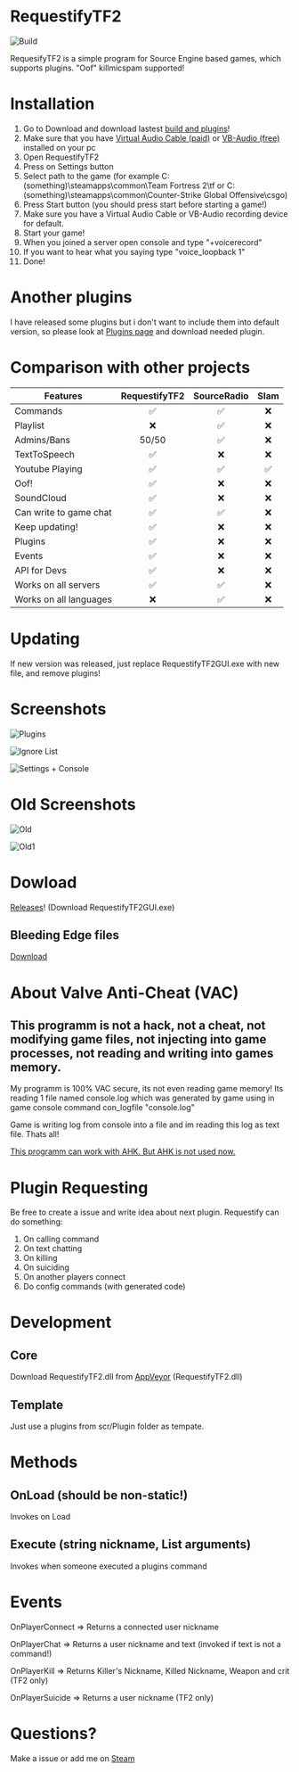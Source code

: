 # RequestifyTF2
![Build](https://ci.appveyor.com/api/projects/status/github/weespin/Requestifytf2)

RequesifyTF2 is a simple program for Source Engine based games, which supports plugins. "Oof" killmicspam supported!
# Installation
1. Go to Download and download lastest [build and plugins](https://ci.appveyor.com/project/weespin26279/requestifytf2/build/artifacts)!
2. Make sure that you have [Virtual Audio Cable (paid)](http://software.muzychenko.net/eng/vac.htm) or [VB-Audio (free)](http://vbaudio.jcedeveloppement.com/Download_CABLE/VBCABLE_Driver_Pack43.zip) installed on your pc
3. Open RequestifyTF2
4. Press on Settings button
5. Select path to the game (for example C:\(something)\steamapps\common\Team Fortress 2\tf or C:\(something)\steamapps\common\Counter-Strike Global Offensive\csgo)
6. Press Start button (you should press start before starting a game!)
7. Make sure you have a Virtual Audio Cable or VB-Audio recording device for default.
8. Start your game!
9. When you joined a server open console and type "+voicerecord"
10. If you want to hear what you saying type "voice_loopback 1"
11. Done!
# Another plugins
I have released some plugins but i don't want to include them into default version, so please look at [Plugins page](https://ci.appveyor.com/project/weespin26279/requestifytf2/build/artifacts) and download needed plugin.
# Comparison with other projects
| Features      | RequestifyTF2 | SourceRadio | Slam |
| ------------- | :-------------: | :-----------: | :----: | 
| Commands      | 	 ✅		    |    ✅        | ❌ 	 |
| Playlist      |    ❌          |   ✅ 	      |  ❌   |
| Admins/Bans   |         50/50 |   ✅ 	   	  |  ❌   |
| TextToSpeech  |              ✅|          ❌  |   ❌  |
| Youtube Playing | ✅           |  ✅          |✅     |   
| Oof!          | 			   ✅| 		   ❌  | ❌    | 
| SoundCloud 	| ✅				|       	 ❌| ❌ 	 |
| Can write to game chat   | 			✅	|		✅	     |	 ❌   |
| Keep updating! | ✅           |  ❌          |   ❌  |
| Plugins 		|  ✅    	    | ❌  		  | ❌    |
| Events		|✅    	    | ❌  		  | ❌    |
|API for Devs	|✅    	    | ❌  		  | ❌    |
|Works on all servers	|✅    	    | ✅   		  | ❌    |
|Works on all languages	|❌    	    | ✅   		  | ❌    |
# Updating
If new version was released, just replace RequestifyTF2GUI.exe with new file, and remove plugins!
# Screenshots
![Plugins](http://i.imgur.com/ccoM7Dy.png)

![Ignore List](http://i.imgur.com/T2cVaVE.png)

![Settings + Console](http://i.imgur.com/zv2sd03.png)
# Old Screenshots
![Old](http://i.imgur.com/J2XXlDS.png)

![Old1](http://i.imgur.com/Xx9lJph.png)

# Dowload
[Releases](https://github.com/weespin/RequestifyTF2/releases)!
(Download RequestifyTF2GUI.exe)
## Bleeding Edge files
[Download](https://ci.appveyor.com/project/weespin26279/requestifytf2/build/artifacts)
# About Valve Anti-Cheat (VAC)
## This programm is not a hack, not a cheat, not modifying game files, not injecting into game processes, not reading and writing into games memory.
My programm is 100% VAC secure, its not even reading game memory!
Its reading 1 file named console.log which was generated by game using in game console command con_logfile "console.log"

Game is writing log from console into a file and im reading this log as text file. Thats all!

[This programm can work with AHK. But AHK is not used now.](https://gaming.stackexchange.com/a/301540)
# Plugin Requesting
Be free to create a issue and write idea about next plugin.
Requestify can do something:
 1. On calling command
 2. On text chatting
 3. On killing
 4. On suiciding
 5. On another players connect
 6. Do config commands (with generated code)
# Development
## Core
Download RequestifyTF2.dll from [AppVeyor](https://ci.appveyor.com/project/weespin26279/requestifytf2/build/artifacts) (RequestifyTF2.dll)
## Template
Just use a plugins from scr/Plugin folder as tempate.
# Methods
## OnLoad (should be non-static!)
Invokes on Load
## Execute (string nickname, List<string> arguments)
Invokes when someone executed a plugins command
# Events
OnPlayerConnect => Returns a connected user nickname

OnPlayerChat => Returns a user nickname and text (invoked if text is not a command!)

OnPlayerKill => Returns Killer's Nickname, Killed Nickname, Weapon and crit (TF2 only)

OnPlayerSuicide => Returns a user nickname (TF2 only)
# Questions?
Make a issue or add me on [Steam](http://steamcommunity.com/id/wspin/)
